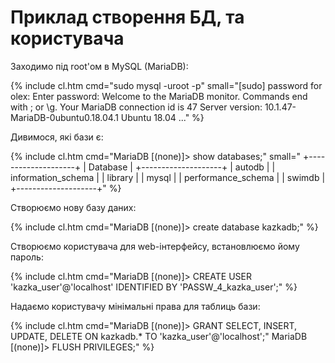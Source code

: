 # Приклад створення БД, та користувача

Заходимо під root'ом в MySQL (MariaDB):

{% include cl.htm cmd="sudo mysql -uroot -p"
small="[sudo] password for olex: 
Enter password: 
Welcome to the MariaDB monitor.  Commands end with ; or \g.
Your MariaDB connection id is 47
Server version: 10.1.47-MariaDB-0ubuntu0.18.04.1 Ubuntu 18.04
..." %}

Дивимося, які бази є:

{% include cl.htm cmd="MariaDB [(none)]> show databases;"
small="
+--------------------+
| Database           |
+--------------------+
| autodb             |
| information_schema |
| library            |
| mysql              |
| performance_schema |
| swimdb             |
+--------------------+" %}


Створюємо нову базу даних:

{% include cl.htm cmd="MariaDB [(none)]> create database kazkadb;" %}


Створюємо користувача для web-інтерфейсу, встановлюємо йому пароль:

{% include cl.htm cmd="MariaDB [(none)]> CREATE USER 'kazka_user'@'localhost' IDENTIFIED BY 'PASSW_4_kazka_user';" %}

Надаємо користувачу мінімальні права для таблиць бази:

{% include cl.htm cmd="MariaDB [(none)]> GRANT SELECT, INSERT, UPDATE, DELETE ON kazkadb.* TO 'kazka_user'@'localhost';"
MariaDB [(none)]> FLUSH PRIVILEGES;" %}

